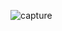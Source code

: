 ![capture](https://user-images.githubusercontent.com/18416366/31667824-20961268-b36e-11e7-9b31-a522efe4fcd0.PNG)
